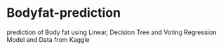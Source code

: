 # Bodyfat-prediction
prediction of Body fat using Linear, Decision Tree and Voting Regression Model and Data from Kaggle
